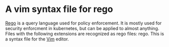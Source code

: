 # A vim syntax file for rego

[Rego](https://www.openpolicyagent.org/docs/latest/policy-language/) is a query language used for policy enforcement.
It is mostly used for security enforcment in kubernetes, but can be applied to almost anything.  Files with
the following extensions are recognized as rego files: rego.  This is a syntax file for the [Vim](https://www.vim.org) editor.
